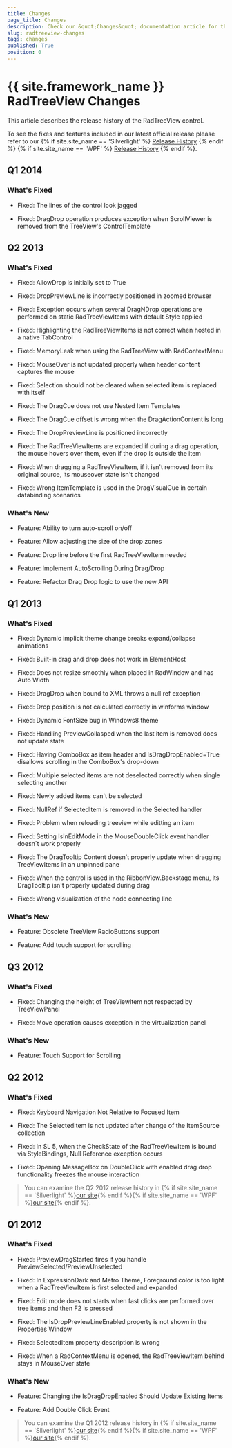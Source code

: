```yaml
---
title: Changes
page_title: Changes
description: Check our &quot;Changes&quot; documentation article for the RadTreeView {{ site.framework_name }} control.
slug: radtreeview-changes
tags: changes
published: True
position: 0
---
```


# {{ site.framework_name }} RadTreeView Changes

This article describes the release history of the RadTreeView control.

To see the fixes and features included in our latest official release please refer to our {% if site.site_name == 'Silverlight' %} [Release History](http://www.telerik.com/support/whats-new/silverlight/release-history) {% endif %} {% if site.site_name == 'WPF' %} [Release History](http://www.telerik.com/support/whats-new/wpf/release-history) {% endif %}.


## Q1 2014
### What's Fixed

* Fixed: The lines of the control look jagged 

* Fixed: DragDrop operation produces exception when ScrollViewer is removed from the TreeView's ControlTemplate

## Q2 2013
### What's Fixed

* Fixed: AllowDrop is initially set to True

* Fixed: DropPreviewLine is incorrectly positioned in zoomed browser 

* Fixed: Exception occurs when several DragNDrop operations are performed on static RadTreeViewItems with default Style applied 

* Fixed: Highlighting the RadTreeViewItems is not correct when hosted in a native TabControl 

* Fixed: MemoryLeak when using the RadTreeView with RadContextMenu 

* Fixed: MouseOver is not updated properly when header content captures the mouse

* Fixed: Selection should not be cleared when selected item is replaced with itself

* Fixed: The DragCue does not use Nested Item Templates 

* Fixed: The DragCue offset is wrong when the DragActionContent is long 

* Fixed: The DropPreviewLine is positioned incorrectly 

* Fixed: The RadTreeViewItems are expanded if during a drag operation, the mouse hovers over them, even if the drop is outside the item 

* Fixed: When dragging a RadTreeViewItem, if it isn't removed from its original source, its mouseover state isn't changed 

* Fixed: Wrong ItemTemplate is used in the DragVisualCue in certain databinding scenarios 

### What's New

* Feature: Ability to turn auto-scroll on/off 

* Feature: Allow adjusting the size of the drop zones 

* Feature: Drop line before the first RadTreeViewItem needed 

* Feature: Implement AutoScrolling During Drag/Drop 

* Feature: Refactor Drag Drop logic to use the new API 

## Q1 2013
### What's Fixed

* Fixed: Dynamic implicit theme change breaks expand/collapse animations

* Fixed: Built-in drag and drop does not work in ElementHost

* Fixed: Does not resize smoothly when placed in RadWindow and has Auto Width

* Fixed: DragDrop when bound to XML throws a null ref exception

* Fixed: Drop position is not calculated correctly in winforms window

* Fixed: Dynamic FontSize bug in Windows8 theme

* Fixed: Handling PreviewCollasped when the last item is removed does not update state

* Fixed: Having ComboBox as item header and IsDragDropEnabled=True disallows scrolling in the ComboBox's drop-down

* Fixed: Multiple selected items are not deselected correctly when single selecting another

* Fixed: Newly added items can't be selected

* Fixed: NullRef if SelectedItem is removed in the Selected handler

* Fixed: Problem when reloading treeview while editting an item

* Fixed: Setting IsInEditMode in the  MouseDoubleClick event handler doesn`t work properly

* Fixed: The DragTooltip Content doesn't properly update when dragging TreeViewItems in an unpinned pane

* Fixed: When the control is used in the RibbonView.Backstage menu, its DragTooltip isn't properly updated during drag

* Fixed: Wrong visualization of the node connecting line

### What's New

* Feature: Obsolete TreeView RadioButtons support

* Feature: Add touch support for scrolling

## Q3 2012
### What's Fixed

* Fixed: Changing the height of TreeViewItem not respected by TreeViewPanel

* Fixed: Move operation causes exception in the virtualization panel

### What's New

* Feature: Touch Support for Scrolling

## Q2 2012
### What's Fixed

* Fixed: Keyboard Navigation Not Relative to Focused Item 

* Fixed: The SelectedItem is not updated after change of the ItemSource collection

* Fixed: In SL 5, when the CheckState of the RadTreeViewItem is bound via StyleBindings, Null Reference exception occurs

* Fixed: Opening MessageBox on DoubleClick with enabled drag drop functionality freezes the mouse interaction

>You can examine the Q2 2012 release history in {% if site.site_name == 'Silverlight' %}[our site](http://www.telerik.com/products/silverlight/whats-new/release_notes/q2-2012-version-2012-2-607.aspx){% endif %}{% if site.site_name == 'WPF' %}[our site](http://www.telerik.com/products/wpf/whats-new/release-history/q2-2012-version-2012-2-607-2457892840.aspx){% endif %}.
			
## Q1 2012
### What's Fixed

* Fixed: PreviewDragStarted fires if you handle PreviewSelected/PreviewUnselected 

* Fixed: In ExpressionDark and Metro Theme, Foreground color is too light when a RadTreeViewItem is first selected and expanded

* Fixed: Edit mode does not starts when fast clicks are performed over tree items and then F2 is pressed

* Fixed: The IsDropPreviewLineEnabled property is not shown in the Properties Window

* Fixed: SelectedItem property description is wrong

* Fixed: When a RadContextMenu is opened, the RadTreeViewItem behind stays in MouseOver state

### What's New

* Feature: Changing the IsDragDropEnabled Should Update Existing Items

* Feature: Add Double Click Event

>You can examine the Q1 2012 release history in {% if site.site_name == 'Silverlight' %}[our site](http://www.telerik.com/products/silverlight/whats-new/release_notes/q1-2012-version-2012-1-215-271395503.aspx){% endif %}{% if site.site_name == 'WPF' %}[our site](http://www.telerik.com/products/wpf/whats-new/release-history/q1-2012-version-2012-1-215-1506305735.aspx){% endif %}.
			  
